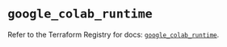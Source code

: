 # `google_colab_runtime`

Refer to the Terraform Registry for docs: [`google_colab_runtime`](https://registry.terraform.io/providers/hashicorp/google-beta/6.35.0/docs/resources/google_colab_runtime).
